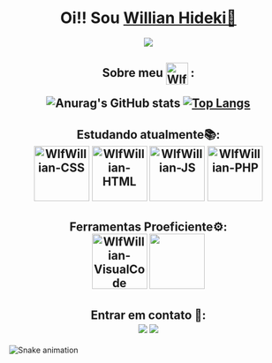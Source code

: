 
<!--
**WolfWillian/WolfWillian** is a ✨ _special_ ✨ repository because its `README.md` (this file) appears on your GitHub profile.

Here are some ideas to get you started:

- 🔭 I’m currently working on ...
- 🌱 I’m currently learning ...
- 👯 I’m looking to collaborate on ...
- 🤔 I’m looking for help with ...
- 💬 Ask me about ...
- 📫 How to reach me: ...
- 😄 Pronouns: ...
- ⚡ Fun fact: ...
-->

<h1 align="center"> Oi!! Sou <a href="https://www.linkedin.com/in/willian-hideki-gushiken-gondim-7a41b622b/">Willian Hideki🐺</a></h1>
<p align="center">
<img src="http://img.shields.io/static/v1?label=STATUS&message=%20DESENVOLVEDOR-FRONT-END&color=Blue&style=for-the-badge"/>
</p>
 <h2 align="center">Sobre meu
 <img src="https://cdn.jsdelivr.net/gh/devicons/devicon/icons/git/git-plain-wordmark.svg" alt="WlfWillian-git" align="center" heigth="30" width="40"/> :
                  

![Anurag's GitHub stats](https://github-readme-stats.vercel.app/api?username=WolfWillian&show_icons=true&theme=cobalt)
[![Top Langs](https://github-readme-stats.vercel.app/api/top-langs/?username=WolfWillian&layout=compact)](https://github.com/WolfWillian/github-readme-stats)

</h2>


<h2 align="center">Estudando atualmente📚: <br/>
<div>
<img src="https://cdn.jsdelivr.net/gh/devicons/devicon/icons/css3/css3-plain-wordmark.svg" alt="WlfWillian-CSS" heigth="100" width="100" />
<img src="https://cdn.jsdelivr.net/gh/devicons/devicon/icons/html5/html5-plain-wordmark.svg" alt="WlfWillian-HTML" heigth="100" width="100"/> 
<img src="https://cdn.jsdelivr.net/gh/devicons/devicon/icons/javascript/javascript-plain.svg" alt="WlfWillian-JS" heigth="100" width="100" />
<img src="https://cdn.jsdelivr.net/gh/devicons/devicon/icons/php/php-plain.svg"  alt="WlfWillian-PHP" heigth="100" width="100" />

</div>
</h2>


<h2 align="center">Ferramentas Proeficiente⚙️:
<div>

<img src="https://cdn.jsdelivr.net/gh/devicons/devicon/icons/visualstudio/visualstudio-plain.svg" alt="WlfWillian-VisualCode" heigth="100" width="100" />
<img src="https://cdn.jsdelivr.net/gh/devicons/devicon/icons/photoshop/photoshop-plain.svg" lt="WlfWillian-Photoshop" heigth="100" width="100" />
          
</div>
</h2>


<h2 align="center"> Entrar em contato 📱:
<div><a href="https://www.linkedin.com/in/willian-hideki-gushiken-gondim-7a41b622b/" target="_blank"><img src="https://img.shields.io/badge/-LinkedIn-%230077B5?style=for-the-badge&logo=linkedin&logoColor=white" target="_blank"></a>
<a target="_blank"><img src="https://img.shields.io/badge/willianhidekigg@gmail.com-D14836?style=for-the-badge&logo=gmail&logoColor=white" target="_blank"></a></div>
</h2>

![Snake animation](https://github.com/WolfWillian/WolfWillian/blob/output/github-contribution-grid-snake.svg)


